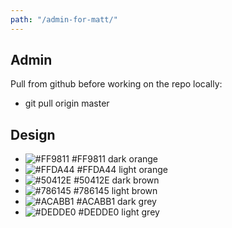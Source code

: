 ```yaml
---
path: "/admin-for-matt/"
---
```


## Admin

Pull from github before working on the repo locally:

- git pull origin master

## Design
- ![#FF9811](https://placehold.it/15/FF9811/000000?text=+) #FF9811 dark orange
- ![#FFDA44](https://placehold.it/15/FFDA44/000000?text=+) #FFDA44 light orange
- ![#50412E](https://placehold.it/15/50412E/000000?text=+) #50412E dark brown
- ![#786145](https://placehold.it/15/786145/000000?text=+) #786145 light brown
- ![#ACABB1](https://placehold.it/15/ACABB1/000000?text=+) #ACABB1 dark grey
- ![#DEDDE0](https://placehold.it/15/DEDDE0/000000?text=+) #DEDDE0 light grey
